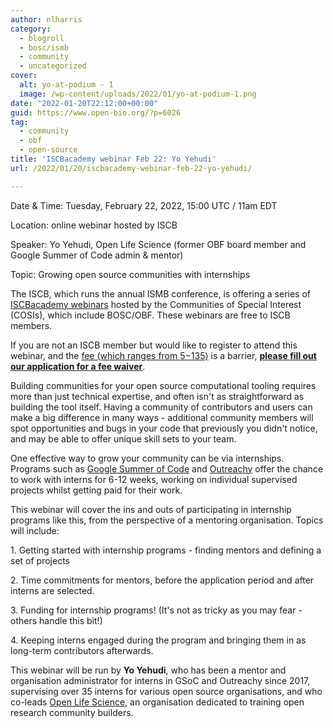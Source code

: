 ```yaml
---
author: nlharris
category:
  - blogroll
  - bosc/ismb
  - community
  - uncategorized
cover:
  alt: yo-at-podium - 1
  image: /wp-content/uploads/2022/01/yo-at-podium-1.png
date: "2022-01-20T22:12:00+00:00"
guid: https://www.open-bio.org/?p=6026
tag:
  - community
  - obf
  - open-source
title: 'ISCBacademy webinar Feb 22: Yo Yehudi'
url: /2022/01/20/iscbacademy-webinar-feb-22-yo-yehudi/

---
```

Date & Time: Tuesday, February 22, 2022, 15:00 UTC / 11am EDT  

Location: online webinar hosted by ISCB  

Speaker: Yo Yehudi, Open Life Science (former OBF board member and Google Summer of Code admin & mentor)  

Topic: Growing open source communities with internships

The ISCB, which runs the annual ISMB conference, is offering a series of [ISCBacademy webinars](https://www.iscb.org/iscbacademy-webinars) hosted by the Communities of Special Interest (COSIs), which include BOSC/OBF. These webinars are free to ISCB members.

If you are not an ISCB member but would like to register to attend this webinar, and the [fee (which ranges from $5-$135)](https://www.iscb.org/iscb-membership-dues) is a barrier, **[please fill out our application for a fee waiver](https://docs.google.com/forms/d/e/1FAIpQLSf-8YnrYfB2vFpiRjvcMChJOk_KSNEmgsPwF_8Ffxlz0NvpXQ/viewform)**.

Building communities for your open source computational tooling requires more than just technical expertise, and often isn't as straightforward as building the tool itself. Having a community of contributors and users can make a big difference in many ways - additional community members will spot opportunities and bugs in your code that previously you didn't notice, and may be able to offer unique skill sets to your team.

One effective way to grow your community can be via internships. Programs such as [Google Summer of Code](https://summerofcode.withgoogle.com/) and [Outreachy](https://www.outreachy.org/) offer the chance to work with interns for 6-12 weeks, working on individual supervised projects whilst getting paid for their work.

This webinar will cover the ins and outs of participating in internship programs like this, from the perspective of a mentoring organisation. Topics will include:

1\. Getting started with internship programs - finding mentors and defining a set of projects  

2\. Time commitments for mentors, before the application period and after interns are selected.  

3\. Funding for internship programs! (It's not as tricky as you may fear - others handle this bit!)  

4\. Keeping interns engaged during the program and bringing them in as long-term contributors afterwards.

This webinar will be run by **Yo Yehudi**, who has been a mentor and organisation administrator for interns in GSoC and Outreachy since 2017, supervising over 35 interns for various open source organisations, and who co-leads [Open Life Science](https://openlifesci.org/), an organisation dedicated to training open research community builders.
